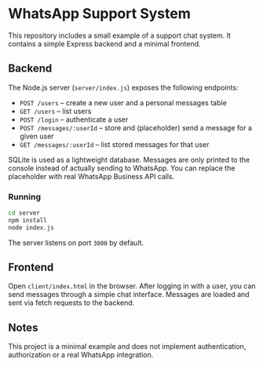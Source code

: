# WhatsApp Support System

This repository includes a small example of a support chat system. It contains a simple Express backend and a minimal frontend.

## Backend

The Node.js server (`server/index.js`) exposes the following endpoints:

- `POST /users` – create a new user and a personal messages table
- `GET /users` – list users
- `POST /login` – authenticate a user
- `POST /messages/:userId` – store and (placeholder) send a message for a given user
- `GET /messages/:userId` – list stored messages for that user

SQLite is used as a lightweight database. Messages are only printed to the console instead of actually sending to WhatsApp. You can replace the placeholder with real WhatsApp Business API calls.

### Running

```bash
cd server
npm install
node index.js
```

The server listens on port `3000` by default.

## Frontend

Open `client/index.html` in the browser. After logging in with a user, you can send messages through a simple chat interface. Messages are loaded and sent via fetch requests to the backend.

## Notes

This project is a minimal example and does not implement authentication, authorization or a real WhatsApp integration.
